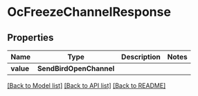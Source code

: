 # OcFreezeChannelResponse


## Properties
Name | Type | Description | Notes
------------ | ------------- | ------------- | -------------
**value** | **SendBirdOpenChannel** |  | 

[[Back to Model list]](../README.md#documentation-for-models) [[Back to API list]](../README.md#documentation-for-api-endpoints) [[Back to README]](../README.md)


